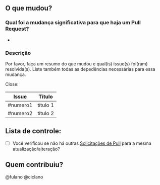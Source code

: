 ## O que mudou?
### Qual foi a mudança significativa para que haja um Pull Request?

-

### Descrição
Por favor, faça um resumo do que mudou e qual(is) issue(s) foi(ram) resolvida(s). Liste também todas as depedências necessárias para essa mudança.

Close:

| Issue |            Título            |
|-------|:----------------------------:|
| #numero1 | título 1 |
| #numero2 | título 2 |
      

## Lista de controle:
- [ ] Você verificou se não há outras [Solicitações de Pull](https://github.com/Interacao-Humano-Computador/2021.2-Prefeitura-de-Passo-Fundo/pulls) para a mesma atualização/alteração?
<!--
- [ ] As mudanças seguem as políticas de [commit] e [branch]? (Criar política de commit e branch, e o documento de código de conduta
-->

## Quem contribuiu?
@fulano
@ciclano

<!-- 
NÃO ESQUEÇA DE:

## Assignees
O PR deve ser atribuído a pelo menos um colaborador do projeto.

## Labels
O PR deve ser marcado com uma ou mais tags adequadas, para fins de rastreamento do projeto.

## Milestone
O PR deve ser atribuído ao Milestone (sprint) correspondente previsto para sua execução.

## Reviewer
O PR deve ser atribuído a pelo menos um integrante para que revise as mudanças e devolva um feedback, para depois poder fazer o merge.
-->
